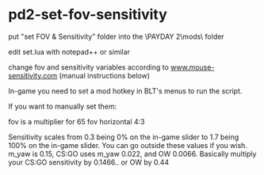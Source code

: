 # pd2-set-fov-sensitivity

put "set FOV & Sensitivity" folder into the \PAYDAY 2\mods\ folder

edit set.lua with notepad++ or similar

change fov and sensitivity variables according to www.mouse-sensitivity.com (manual instructions below)

In-game you need to set a mod hotkey in BLT's menus to run the script.

If you want to manually set them:

fov is a multiplier for 65 fov horizontal 4:3

Sensitivity scales from 0.3 being 0% on the in-game slider to 1.7 being 100% on the in-game slider. You can go outside these values if you wish. m_yaw is 0.15, CS:GO uses m_yaw 0.022, and OW 0.0066.
Basically multiply your CS:GO sensitivity by 0.1466.. or OW by 0.44
